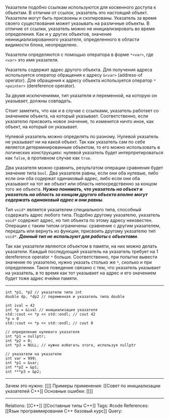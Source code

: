 Указатели подобно ссылкам используются для косвенного доступа к объектам. В отличии от ссылок, указатель это настоящий объект. Указатели могут быть присвоены и скопированы. Указатель за время своего существования может указывать на различные объекты. В отличие от ссылки, указатель можно не инициализировать во время определения. Как и у других объектов, значение неинициализированного указателя, определенного в области видимости блока, неопределено. 

Указатели определяются с помощью оператора в форме `*<var>`, где `<var>` это имя указателя. 

Указатель содержит адрес другого объекта. Для получения адреса используется оператор обращения к адресу `&<var>` (address-of operator). Для обращения к адресу объекта используется оператор 
`*<pointer>` (dereference operator). 

За двумя исключениями, тип указателя и переменной, на которую он указывает, должны совпадать. 

Стоит заметить, что как и в случае с ссылками, указатель работает со значением объекта, на который указывает. Соответственно, если указателю присвоить новое значение, то изменится ничто иное, как объект, на который он указывает. 

Нулевой указатель можно определять по разному. Нулевой указатель не указывает ни на какой объект. Так как указатель сам по себе является детерминированным объектом, то его можно использовать в логических конструкциях: нулевой указатель будет интерпретироваться как `false`, в противном случае как `true`. 

Два указателя можно сравнить, результатом операции сравнения будет значение типа `bool`. Два указателя равны, если они оба нулевые, либо если они оба содержат одинаковый адрес, либо если они оба указывают на тот же объект или область непосредственно за концом того же объекта. ***Нужно понимать, что указатель на объект и указатель на область за концом другого объекта вполне могут содержать одинаковый адрес и они равны***. 

Тип `void*` является указателем специального типа, способный содержать адрес любого типа. Подобно другому указателю, указатель `void*` содержит адрес, но тип объекта по этому адресу неизвестен. Операции с таким типом ограничены: сравнение с другим указателем, передать или вернуть из функции, присвоить другому указателю тип `void*`. ***Данный тип не используют для работы с объектами***. 

Так как указатели являются объектом в памяти, на них можно делать указатели. Каждый последующий указатель на указатель требует на 1 dereference operator `*` больше. Соответственно, при попытке вывести значение по указателю, нужно указать столько же `*`, сколько и при определении. Такое поведение связано с тем, что указатель указывает на указатель, в то время как тот указывает на адрес и его значением будет тоже адрес ячейки памяти. 

___
```
int *p1, *p2 // указатели типа int
double dp, *dp2 // переменная и указатель типа double

int ival = 42
int *p = &ival // инициализация указателя
std::cout << *p << std::endl; // cout 42
*p = 0
std::cout << *p << std::endl; // cout 0

// определение нулевого указателя
int *p1 = nullptr;
int *p2 = 0;
int *p3 = NULL; // нужно избегать этого, используя nullptr

// указатели на указатели
int var = 999;
int *p1 = &var;
int **p2 = &p1;
int ***p3 = &p2;

```
___
Зачем это нужно: [[]] 
Примеры применения: [[Совет по инициализации указателей C++]] 
Основные ошибки: [[]]
___
Relations: [[C++]] [[Составные типы C++]] 
Tags: #code
References: [[Язык программирования C++ базовый курс]] 
Query: 